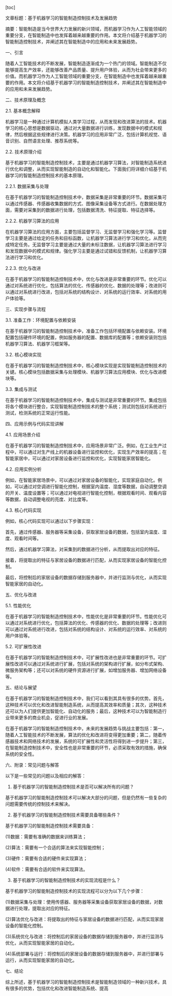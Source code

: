 
[toc]                    
                
                
文章标题：基于机器学习的智能制造控制技术及发展趋势

摘要：智能制造是当今世界大力发展的新兴领域，而机器学习作为人工智能领域的重要分支，在智能制造中也发挥着越来越重要的作用。本文将介绍基于机器学习的智能制造控制技术，并阐述其在智能制造中的应用和未来发展趋势。

一、引言

随着人工智能技术的不断发展，智能制造逐渐成为一个热门的领域。智能制造不仅能够提高生产效率，还能够改善产品质量、提升用户体验，从而为社会带来更多的价值。而机器学习作为人工智能领域的重要分支，在智能制造中也发挥着越来越重要的作用。本文将介绍基于机器学习的智能制造控制技术，并阐述其在智能制造中的应用和未来发展趋势。

二、技术原理及概念

2.1. 基本概念解释

机器学习是一种通过计算机模拟人类学习过程，从而发现和改进算法的技术。机器学习的核心思想是数据驱动，通过对大量数据进行训练，发现数据中的模式和规律，然后根据这些规律进行决策。机器学习的应用非常广泛，包括计算机视觉、语音识别、自然语言处理、推荐系统等。

2.2. 技术原理介绍

基于机器学习的智能制造控制技术，主要是通过机器学习算法，对智能制造系统进行优化和调整，从而实现智能制造的自动化和智能化。下面我们将详细介绍基于机器学习的智能制造控制技术的基本原理。

2.2.1. 数据采集与处理

在基于机器学习的智能制造控制技术中，数据采集是非常重要的环节。数据采集可以通过传感器、传感器收集数据的方式、图像采集设备等方式进行。在数据处理方面，需要对采集到的数据进行处理，包括数据清洗、特征提取、特征选择等。

2.2.2. 机器学习算法的应用

在机器学习算法的应用方面，主要包括监督学习、无监督学习和强化学习等。监督学习主要是通过给定的任务和目标函数，让机器学习算法进行学习和优化，从而完成特定任务。无监督学习主要是通过大量的未标注数据，让机器学习算法进行学习和发现数据中的模式和规律。强化学习主要是通过试错和反馈机制，让机器学习算法进行学习和优化。

2.2.3. 优化与改进

在基于机器学习的智能制造控制技术中，优化与改进是非常重要的环节。优化可以通过对系统进行优化，包括算法的优化、传感器的优化、数据的处理等；改进则可以通过对系统进行改进，包括对系统的结构设计、对系统的运行效率、对系统的用户体验等。

三、实现步骤与流程

3.1. 准备工作：环境配置与依赖安装

在基于机器学习的智能制造控制技术中，准备工作包括环境配置与依赖安装。环境配置包括硬件环境的配置，例如服务器的配置、数据库的配置等；依赖安装则包括机器学习算法、机器学习框架等。

3.2. 核心模块实现

在基于机器学习的智能制造控制技术中，核心模块实现是实现智能制造控制技术的关键。核心模块包括数据采集与处理模块、机器学习算法应用模块、优化与改进模块等。

3.3. 集成与测试

在基于机器学习的智能制造控制技术中，集成与测试是非常重要的环节。集成包括将各个模块进行整合，实现智能制造控制技术的整个系统；测试则包括对系统进行测试，检测系统的正常运行性能。

四、应用示例与代码实现讲解

4.1. 应用场景介绍

在基于机器学习的智能制造控制技术中，应用场景非常广泛。例如，在工业生产过程中，可以通过对生产线上的机器设备进行监控和优化，实现生产效率的提高；在智能家居中，可以通过对家居设备进行监控和优化，实现智能家居智能化。

4.2. 应用实例分析

例如，在智能家居场景中，可以通过对家居设备的智能化，实现家庭自动化。例如，可以通过对空调进行智能化控制，根据室内温度、湿度等数据，自动调整空调的开关、温度设置等；可以通过对电视进行智能化控制，根据观看时间、观看内容等数据，自动调整电视的亮度、对比度等。

4.3. 核心代码实现

例如，核心代码实现可以通过以下步骤实现：

首先，通过传感器、服务器等采集设备，获取家居设备的数据，包括室内温度、湿度、观看时间等。

然后，通过机器学习算法，对采集到的数据进行分析，从而提取出对应的特征。

接着，将提取出的特征与家居设备的数据进行匹配，从而实现家居设备的智能化控制。

最后，将控制后的家居设备的数据存储到服务器中，并进行监测与优化，从而实现智能家居的自动化。

五、优化与改进

5.1. 性能优化

在基于机器学习的智能制造控制技术中，性能优化是非常重要的环节。性能优化可以通过对系统进行优化，包括算法的优化、传感器的优化、数据的处理等；改进则可以通过对系统进行改进，包括对系统的结构设计、对系统的运行效率、对系统的用户体验等。

5.2. 可扩展性改进

在基于机器学习的智能制造控制技术中，可扩展性改进也是非常重要的环节。可扩展性改进可以通过对系统进行扩展，包括对系统的架构进行扩展，如分布式架构、微服务架构等；还可以对系统的硬件资源进行扩展，如增加服务器、增加网络设备等。

五、结论与展望

在基于机器学习的智能制造控制技术中，我们可以看到其具有很多的优势。首先，这种技术可以优化和改进智能制造系统，从而提高其效率和质量；其次，这种技术还可以为人们提供更加智能化、自动化的服务；最后，这种技术可以为智能制造行业带来更多的商业机会，促进行业的发展。

在基于机器学习的智能制造控制技术中，未来的发展趋势与挑战主要包括：第一，随着人工智能技术的不断发展，算法的优化和改进将变得更加重要；第二，随着传感器技术和网络技术的发展，系统的可扩展性和灵活性将得到进一步提升；第三，在智能制造控制技术中，安全性也是非常重要的环节，必须采取有效的措施，确保系统的安全性。

六、附录：常见问题与解答

以下是一些常见的问题以及相应的解答：

1. 基于机器学习的智能制造控制技术是否可以解决所有的问题？

基于机器学习的智能制造控制技术可以解决大部分的问题，但是仍然有一些复杂的问题需要传统的控制技术来解决。

2. 基于机器学习的智能制造控制技术需要具备哪些条件？

基于机器学习的智能制造控制技术需要具备：

(1)数据：需要有准确的数据来训练算法；

(2)算法：需要有一个合适的算法来实现智能控制；

(3)硬件：需要有合适的硬件来实现算法；

(4)软件：需要有合适的软件来实现算法。

3. 基于机器学习的智能制造控制技术的实现流程是什么？

基于机器学习的智能制造控制技术的实现流程可以分为以下几个步骤：

(1)数据采集与处理：使用传感器、服务器等采集设备获取家居设备的数据，对数据进行处理，提取出对应的特征。

(2)算法优化与改进：将提取出的特征与家居设备的数据进行匹配，从而实现家居设备的智能化控制。

(3)系统优化与改进：将控制后的家居设备的数据存储到服务器中，并进行监测与优化，从而实现智能家居的自动化。

(4)系统部署与运行：将控制后的家居设备的数据存储到服务器中，并进行部署与运行，从而实现智能家居的自动化。

七、结论

综上所述，基于机器学习的智能制造控制技术是智能制造领域的一种新兴技术，具有很多的优势，包括优化和改进智能制造系统、提高

